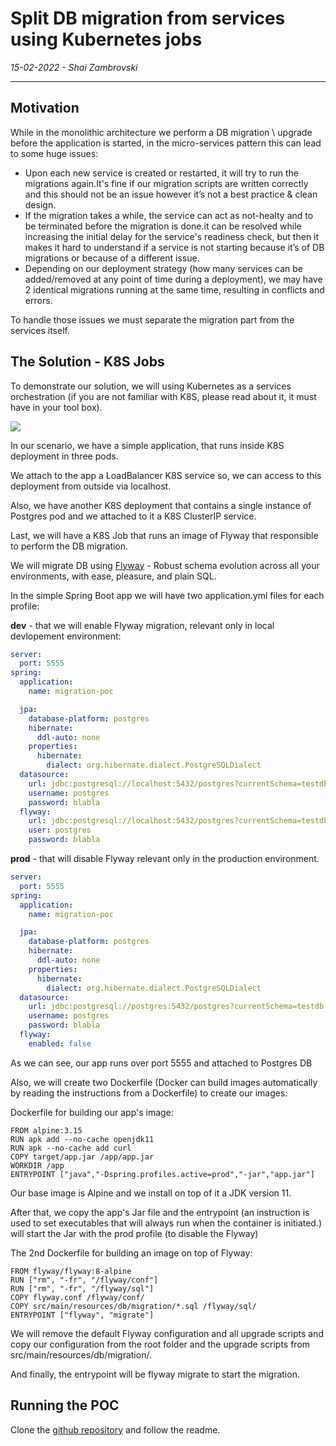 # Split DB migration from services using Kubernetes jobs
*15-02-2022 - Shai Zambrovski*

------------
## Motivation
While in the monolithic architecture we perform a DB migration \ upgrade before the application is started, in the micro-services pattern this can lead to some huge issues:
- Upon each new service is created or restarted, it will try to run the migrations again.It's fine if our migration scripts are written correctly and this should not be an issue however it’s not a best practice & clean design.
- If the migration takes a while, the service can act as not-healty and to be terminated before the migration is done.it can be resolved while increasing the initial delay for the service's readiness check, but then it makes it hard to understand if a service is not starting because it’s of DB migrations or because of a different issue.
- Depending on our deployment strategy (how many services can be added/removed at any point of time during a deployment), we may have 2 identical migrations running at the same time, resulting in conflicts and errors.

To handle those issues we must separate the migration part from the services itself.

## The Solution - K8S Jobs
To demonstrate our solution, we will using Kubernetes as a services orchestration (if you are not familiar with K8S, please read about it, it must have in your tool box).

![](https://shaikezam.com/style/split_db_migration.png)

In our scenario, we have a simple application, that runs inside K8S deployment in three pods.

We attach to the app a LoadBalancer K8S service so, we can access to this deployment from outside via localhost.

Also, we have another K8S deployment that contains a single instance of Postgres pod and we attached to it a K8S ClusterIP service.

Last, we will have a K8S Job that runs an image of Flyway that responsible to perform the DB migration.

We will migrate DB using [Flyway](https://flywaydb.org/ "Flyway") - Robust schema evolution across all your environments, with ease, pleasure, and plain SQL.

In the simple Spring Boot app we will have two application.yml files for each profile:

**dev** - that we will enable Flyway migration, relevant only in local devlopement environment:

```yaml
server:
  port: 5555
spring:
  application:
    name: migration-poc

  jpa:
    database-platform: postgres
    hibernate:
      ddl-auto: none
    properties:
      hibernate:
        dialect: org.hibernate.dialect.PostgreSQLDialect
  datasource:
    url: jdbc:postgresql://localhost:5432/postgres?currentSchema=testdb
    username: postgres
    password: blabla
  flyway:
    url: jdbc:postgresql://localhost:5432/postgres?currentSchema=testdb
    user: postgres
    password: blabla
```

**prod** - that will disable Flyway relevant only in the production environment.
```yaml
server:
  port: 5555
spring:
  application:
    name: migration-poc

  jpa:
    database-platform: postgres
    hibernate:
      ddl-auto: none
    properties:
      hibernate:
        dialect: org.hibernate.dialect.PostgreSQLDialect
  datasource:
    url: jdbc:postgresql://postgres:5432/postgres?currentSchema=testdb
    username: postgres
    password: blabla
  flyway:
    enabled: false
```
As we can see, our app runs over port 5555 and attached to Postgres DB

Also, we will create two Dockerfile (Docker can build images automatically by reading the instructions from a Dockerfile) to create our images:

Dockerfile for building our app's image:

    FROM alpine:3.15
    RUN apk add --no-cache openjdk11
    RUN apk --no-cache add curl
    COPY target/app.jar /app/app.jar
    WORKDIR /app
    ENTRYPOINT ["java","-Dspring.profiles.active=prod","-jar","app.jar"]
    
Our base image is Alpine and we install on top of it a JDK version 11.

After that, we copy the app's Jar file and the entrypoint (an instruction is used to set executables that will always run when the container is initiated.) will start the Jar with the prod profile (to disable the Flyway)

The 2nd Dockerfile for building an image on top of Flyway:

    
    FROM flyway/flyway:8-alpine
    RUN ["rm", "-fr", "/flyway/conf"]
    RUN ["rm", "-fr", "/flyway/sql"]
    COPY flyway.conf /flyway/conf/
    COPY src/main/resources/db/migration/*.sql /flyway/sql/
    ENTRYPOINT ["flyway", "migrate"]
	
We will remove the default Flyway configuration and all upgrade scripts and copy our configuration from the root folder and the upgrade scripts from src/main/resources/db/migration/.

And finally, the entrypoint will be flyway migrate to start the migration.

## Running the POC
Clone the [github repository](https://github.com/shaikezam/k8s-split-DB-migration-from-services "github repository") and follow the readme.
